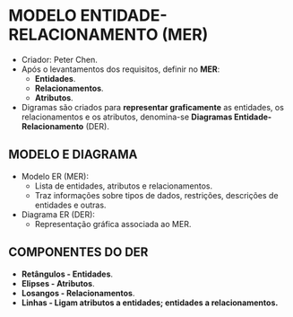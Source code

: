 # MODELO ENTIDADE-RELACIONAMENTO (MER)
*   Criador: Peter Chen.
*   Após o levantamentos dos requisitos, definir no **MER**:
    *   **Entidades**.
    *   **Relacionamentos**.
    *   **Atributos**.
*   Digramas são criados para **representar graficamente** as entidades, os relacionamentos e os atributos, denomina-se **Diagramas Entidade-Relacionamento** (DER).

## MODELO E DIAGRAMA
*   Modelo ER (MER):
    *   Lista de entidades, atributos e relacionamentos.
    *   Traz informações sobre tipos de dados, restrições, descrições de entidades e outras.
*   Diagrama ER (DER):
    *   Representação gráfica associada ao MER.

## COMPONENTES DO DER
*   **Retângulos - Entidades**.
*   **Elipses - Atributos**.
*   **Losangos - Relacionamentos**.
*   **Linhas - Ligam atributos a entidades; entidades a relacionamentos.**